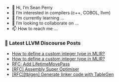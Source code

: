 - 👋 Hi, I’m Sean Perry
- 👀 I’m interested in compilers (c++, COBOL, llvm)
- 🌱 I’m currently learning ...
- 💞️ I’m looking to collaborate on ...
- 📫 How to reach me ...

<!---
s66perry/s66perry is a ✨ special ✨ repository because its `README.md` (this file) appears on your GitHub profile.
You can click the Preview link to take a look at your changes.
--->
### 📕 Latest LLVM Discourse Posts

<!-- DISCOURSE-LLVM:START -->
- [How to define a custom integer type in MLIR?](https://discourse.llvm.org/t/how-to-define-a-custom-integer-type-in-mlir/74062#post_6)
- [How to define a custom integer type in MLIR?](https://discourse.llvm.org/t/how-to-define-a-custom-integer-type-in-mlir/74062#post_5)
- [RFC: Add LifetimeMovePass](https://discourse.llvm.org/t/rfc-add-lifetimemovepass/87005#post_5)
- [[RFC] Assembly Super Optimiser](https://discourse.llvm.org/t/rfc-assembly-super-optimiser/71365?page=2#post_23)
- [[RFC][tblgen] Generate linker code with TableGen](https://discourse.llvm.org/t/rfc-tblgen-generate-linker-code-with-tablegen/86918#post_5)
<!-- DISCOURSE-LLVM:END -->
